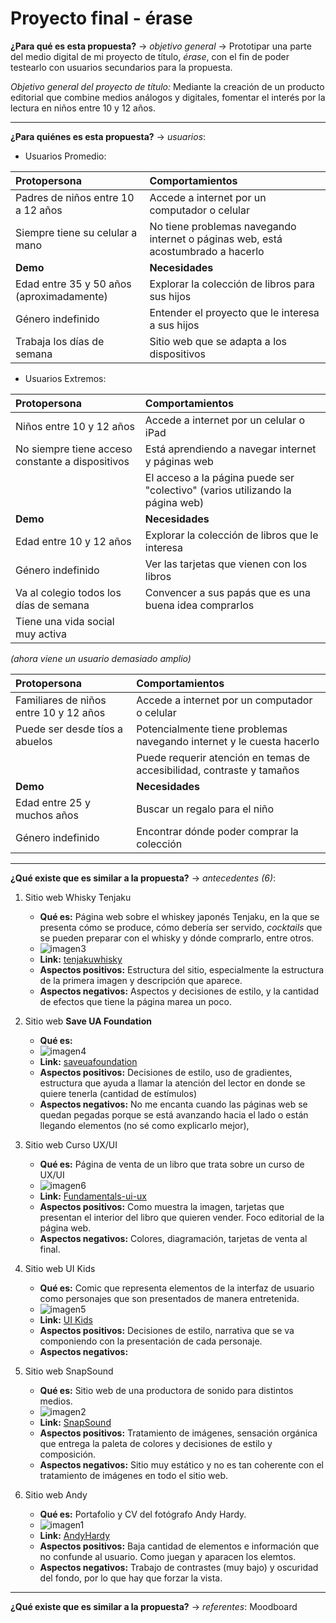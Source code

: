 # Proyecto final - érase

**¿Para qué es esta propuesta?** → *objetivo general* →  Prototipar una parte del medio digital de mi proyecto de título, *érase*, con el fin de poder testearlo con usuarios secundarios para la propuesta. 

*Objetivo general del proyecto de título:* Mediante la creación de un producto editorial que combine medios análogos y digitales, fomentar el interés por la lectura en niños entre 10 y 12 años.

----

**¿Para quiénes es esta propuesta?** → *usuarios*:
- Usuarios Promedio: 

| Protopersona | Comportamientos |
|:---|:---|
| Padres de niños entre 10 a 12 años | Accede a internet por un computador o celular |
| Siempre tiene su celular a mano | No tiene problemas navegando internet o páginas web, está acostumbrado a hacerlo |
| **Demo** | **Necesidades** |
| Edad entre 35 y 50 años (aproximadamente) | Explorar la colección de libros para sus hijos |
| Género indefinido | Entender el proyecto que le interesa a sus hijos |
| Trabaja los días de semana | Sitio web que se adapta a los dispositivos |

- Usuarios Extremos: 

| Protopersona | Comportamientos |
|:---|:---|
| Niños entre 10 y 12 años | Accede a internet por un celular o iPad |
| No siempre tiene acceso constante a dispositivos | Está aprendiendo a navegar internet y páginas web |
|  | El acceso a la página puede ser "colectivo" (varios utilizando la página web) |
| **Demo** | **Necesidades** |
| Edad entre 10 y 12 años | Explorar la colección de libros que le interesa |
| Género indefinido | Ver las tarjetas que vienen con los libros |
| Va al colegio todos los días de semana | Convencer a sus papás que es una buena idea comprarlos |
| Tiene una vida social muy activa |  |


*(ahora viene un usuario demasiado amplio)*

| Protopersona | Comportamientos |
|:---|:---|
| Familiares de niños entre 10 y 12 años | Accede a internet por un computador o celular |
| Puede ser desde tíos a abuelos | Potencialmente tiene problemas navegando internet y le cuesta hacerlo |
|  | Puede requerir atención en temas de accesibilidad, contraste y tamaños |
| **Demo** | **Necesidades** |
| Edad entre 25 y muchos años | Buscar un regalo para el niño |
| Género indefinido | Encontrar dónde poder comprar la colección |

----

**¿Qué existe que es similar a la propuesta?** → *antecedentes (6)*: 
1. Sitio web Whisky Tenjaku 
    - **Qué es:** Página web sobre el whiskey japonés Tenjaku, en la que se presenta cómo se produce, cómo debería ser servido, *cocktails* que se pueden  preparar con el whisky y dónde comprarlo, entre otros. 
    - ![imagen3](https://github.com/MaduMunoz/erase/assets/75258779/0d0da3e1-08cc-463c-a908-e86a1a0bdafd)
    - **Link:** [tenjakuwhisky](https://www.tenjakuwhisky.co.uk/)
    - **Aspectos positivos:** Estructura del sitio, especialmente la estructura de la primera imagen y descripción que aparece. 
    - **Aspectos negativos:** Aspectos y decisiones de estilo, y la cantidad de efectos que tiene la página marea un poco. 

2. Sitio web **Save UA Foundation**
    - **Qué es:** 
    - ![imagen4](https://github.com/MaduMunoz/erase/assets/75258779/5e54fc89-0fcd-4fe2-a51b-51c3ec36c0d2)
    - **Link:** [saveuafoundation](https://mainen.saveuafoundation.org/)
    - **Aspectos positivos:** Decisiones de estilo, uso de gradientes, estructura que ayuda a llamar la atención del lector en donde se quiere tenerla (cantidad de estímulos)
    - **Aspectos negativos:**  No me encanta cuando las páginas web se quedan pegadas porque se está avanzando hacia el lado o están llegando elementos (no sé como explicarlo mejor), 

3. Sitio web Curso UX/UI
    - **Qué es:** Página de venta de un libro que trata sobre un curso de UX/UI
    - ![imagen6](https://github.com/MaduMunoz/erase/assets/75258779/22424c3c-f68f-49d5-b5a8-38b7b74bc2cc)
    - **Link:** [Fundamentals-ui-ux](https://www.creative-tim.com/courses/fundamentals-ui-ux?ref=awwwards)
    - **Aspectos positivos:** Como muestra la imagen, tarjetas que presentan el interior del libro que quieren vender. Foco editorial de la página web. 
    - **Aspectos negativos:** Colores, diagramación, tarjetas de venta al final. 

4. Sitio web UI Kids
    - **Qué es:** Comic que representa elementos de la interfaz de usuario como personajes que son presentados de manera entretenida. 
    - ![imagen5](https://github.com/MaduMunoz/erase/assets/75258779/ac4ce0c2-f5fc-4159-83c6-cf4a3cce5e55)
    - **Link:** [UI Kids](https://buttons.evrone.com/)
    - **Aspectos positivos:** Decisiones de estilo, narrativa que se va componiendo con la presentación de cada personaje. 
    - **Aspectos negativos:** 

5. Sitio web SnapSound
    - **Qué es:**  Sitio web de una productora de sonido para distintos medios. 
    - ![imagen2](https://github.com/MaduMunoz/erase/assets/75258779/398d529e-b48b-435b-b2bf-00e069bf8974)
    - **Link:** [SnapSound](https://www.snapsound.com/)
    - **Aspectos positivos:** Tratamiento de imágenes, sensación orgánica que entrega la paleta de colores y decisiones de estilo y composición.
    - **Aspectos negativos:** Sitio muy estático y no es tan coherente con el tratamiento de imágenes en todo el sitio web. 

5. Sitio web Andy
    - **Qué es:** Portafolio y CV del fotógrafo Andy Hardy.  
    - ![imagen1](https://github.com/MaduMunoz/erase/assets/75258779/4824864f-de55-42b7-ac05-818b3870d7a9)
    - **Link:** [AndyHardy](https://andyhardy.co/)
    - **Aspectos positivos:** Baja cantidad de elementos e información que no confunde al usuario. Como juegan y aparacen los elemtos. 
    - **Aspectos negativos:** Trabajo de contrastes (muy bajo) y oscuridad del fondo, por lo que hay que forzar la vista. 

----

**¿Qué existe que es similar a la propuesta?** → *referentes*: Moodboard

